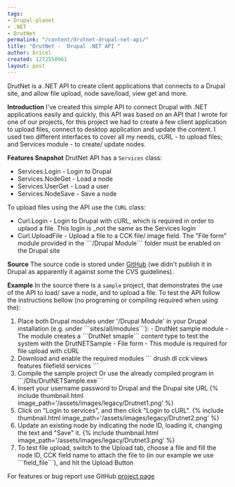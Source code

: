 ```yaml
---
tags:
- Drupal-planet
- .NET
- DrutNet
permalink: "/content/drutnet-drupal-net-api/"
title: "DrutNet -  Drupal .NET API "
author: bricel
created: 1272550961
layout: post
---
```

DrutNet is a .NET API to create client applications that connects to a Drupal site, and allow file upload, node save/load, view get and more.

<strong>Introduction</strong>
I've created this simple API to connect Drupal with .NET applications easily and quickly, this API was based on an API that I wrote for one of our projects, for this project we had to create a few client application to upload files, connect to desktop application and update the content. I used two different interfaces to cover all my needs, cURL - to upload files; and Services module - to create/ update nodes.

<strong>Features Snapshot</strong>
DrutNet API has a ```Services``` class:
<ul>
<li>Services.Login - Login to Drupal</li>
<li>Services.NodeGet - Load a node</li>
<li>Services.UserGet - Load a user</li>
<li>Services.NodeSave - Save a node</li>
</ul>

<!-- more -->

To upload files using the API use the ```CURL``` class:
<ul>
<li>Curl.Login - Login to Drupal with cURL, which is required in order to uplaod a file. This login is _not the same as the Services login</li>
<li>Curl.UploadFile - Upload a file to a CCK file/ image field. The "File form" module provided in the ```/Drupal Module``` folder must be enabled on the Drupal site</li>
</ul>

<strong>Source</strong>
The source code is stored under <a href="http://github.com/bricel/DrutNet">GitHub</a>  (we didn't publish it in Drupal as apparently it against some the CVS guidelines).

<strong>Example</strong>
In the source there is a ```sample``` project, that demonstrates the use of the API to load/ save a node, and to upload a file.
To test the API follow the instructions bellow (no programing or compiling required when using the):

<ol>
<li>Place both Drupal modules under '/Drupal Module' in your Drupal installation (e.g. under ```sites/all/modules```):
- DrutNet sample module - The module creates a ```DrutNet smaple``` content type to test the system with the DrutNETSample
- File form - This module is required for file upload with cURL
<li>Download and enable the required modules
```
drush dl cck views features filefield services
```
</li>
<li>Compile the sample project Or use the already compiled program in ```/Dlls/DrutNETSample.exe```</li>
<li>Insert your username password to Drupal and the Drupal site URL
{% include thumbnail.html image_path='/assets/images/legacy/Drutnet1.png' %}
</li>
<li>Click on "Login to services", and then click "Login to cURL".
{% include thumbnail.html image_path='/assets/images/legacy/Drutnet2.png' %}
</li>
<li>Update an existing node by indicating the node ID, loading it, changing the text and "Save" it.
{% include thumbnail.html image_path='/assets/images/legacy/Drutnet3.png' %}
</li>
<li>To test file upload, switch to the Upload tab, choose a file and fill the node ID, CCK field name to attach the file to (in our example we use ```field_file```), and hit the Upload Button</li>
</ol>

For features or bug report use GitHub <a href="http://github.com/bricel/DrutNet/issues">project page</a>
